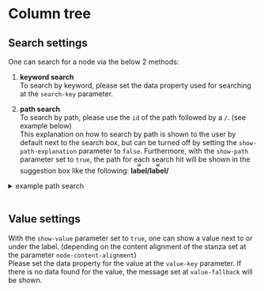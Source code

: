 # Column tree

## Search settings

One can search for a node via the below 2 methods:

1. **keyword search**
    </br>
    To search by keyword, please set the data property used for searching at the `search-key` parameter.

2. **path search**
    </br>
    To search by path, please use the `id` of the path followed by a `/`. (see example below)
    <br/>
    This explanation on how to search by path is shown to the user by default next to the search box, but can be turned off by setting the `show-path-explanation` parameter to `false`.
    Furthermore, with the `show-path` parameter set to `true`, the path for each search hit will be shown in the suggestion box like the following: **<ruby>label<rp>(</rp><rt>id</rt><rp>)</rp></ruby>/<ruby>label<rp>(</rp><rt>id</rt><rp>)</rp></ruby>/**

<details>
<summary>example path search</summary>
<p>

To get the node from below example data with `3` as an `id`, one can search by `1/2/3`. In this case the path will be shown like the following if the `show-path` parameter is set to `true` and the `label-key` is set to `label`:
**<ruby>Transcript variant<rp>(</rp><rt>1</rt><rp>)</rp></ruby>/<ruby>Coding variant<rp>(</rp><rt>2</rt><rp>)</rp></ruby>/<ruby>Coding sequence variant<rp>(</rp><rt>3</rt><rp>)</rp></ruby>/**

```
  {
    "id": 1,
    "value": "transcript_variant",
    "label": "Transcript variant",
    "children": [2, 19, 25, 29, 30]
  },
  {
    "id": 2,
    "value": "coding_variant",
    "label": "Coding variant",
    "children": [3, 4, 5, 6, 7, 8, 9, 10, 11, 12, 13, 14, 15, 16, 17, 18],
    "parent": 1
  },
  {
    "id": 3,
    "value": "coding_sequence_variant",
    "label": "Coding sequence variant",
    "n": 18057,
    "description": "A sequence variant that changes the coding sequence",
    "parent": 2
  }
```

</p>
</details>
<br/>

## Value settings

With the `show-value` parameter set to `true`, one can show a value next to or under the label. (depending on the content alignment of the stanza set at the parameter `node-content-alignment`)
<br/>
Please set the data property for the value at the `value-key` parameter.
If there is no data found for the value, the message set at `value-fallback` will be shown.

